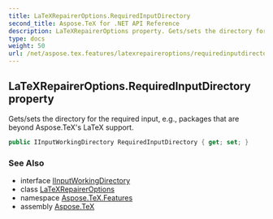 ```yaml
---
title: LaTeXRepairerOptions.RequiredInputDirectory
second_title: Aspose.TeX for .NET API Reference
description: LaTeXRepairerOptions property. Gets/sets the directory for the required input e.g. packages that are beyond Aspose.TeXs LaTeX support
type: docs
weight: 50
url: /net/aspose.tex.features/latexrepaireroptions/requiredinputdirectory/
---
```

## LaTeXRepairerOptions.RequiredInputDirectory property

Gets/sets the directory for the required input, e.g., packages that are beyond Aspose.TeX's LaTeX support.

```csharp
public IInputWorkingDirectory RequiredInputDirectory { get; set; }
```

### See Also

* interface [IInputWorkingDirectory](../../../aspose.tex.io/iinputworkingdirectory/)
* class [LaTeXRepairerOptions](../)
* namespace [Aspose.TeX.Features](../../latexrepaireroptions/)
* assembly [Aspose.TeX](../../../)



